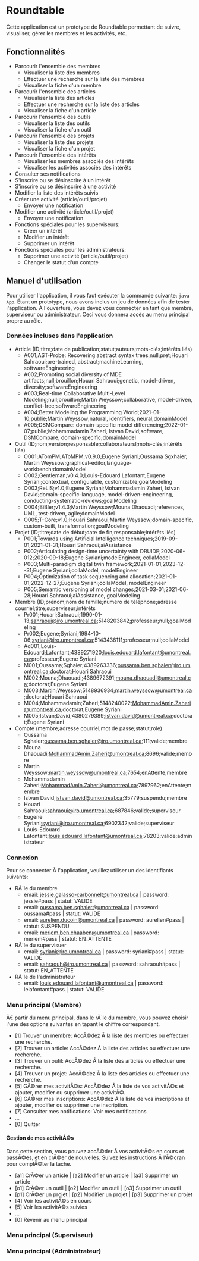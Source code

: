 # Roundtable

Cette application est un prototype de Roundtable permettant de suivre, visualiser, gérer les membres et les activités, etc.

## Fonctionnalités

- Parcourir l'ensemble des membres
  - Visualiser la liste des membres
  - Effectuer une recherche sur la liste des membres
  - Visualiser la fiche d'un membre
- Parcourir l'ensemble des articles
  - Visualiser la liste des articles
  - Effectuer une recherche sur la liste des articles
  - Visualiser la fiche d'un article
- Parcourir l'ensemble des outils
  - Visualiser la liste des outils
  - Visualiser la fiche d'un outil
- Parcourir l'ensemble des projets
  - Visualiser la liste des projets
  - Visualiser la fiche d'un projet
- Parcourir l'ensemble des intérêts
  - Visualiser les membres associés des intérêts
  - Visualiser les activités associés des intérêts
- Consulter ses notifications
- S'inscrire ou se désinscrire à un intérêt
- S'inscrire ou se désinscrire à une activité
- Modifier la liste des intérêts suivis
- Créer une activité (article/outil/projet)
  - Envoyer une notification
- Modifier une activité (article/outil/projet)
  - Envoyer une notification
- Fonctions spéciales pour les superviseurs:
  - Créer un intérêt
  - Modifier un intérêt
  - Supprimer un intérêt
- Fonctions spéciales pour les administrateurs:
  - Supprimer une activité (article/outil/projet)
  - Changer le statut d'un compte

## Manuel d'utilisation

Pour utiliser l'application, il vous faut exécuter la commande suivante: `java App`.
Étant un prototype, nous avons inclus un jeu de données afin de tester l'application.
À l'ouverture, vous devez vous connecter en tant que membre, superviseur ou administrateur. Ceci vous donnera accès au menu principal propre au rôle.

### Données incluses dans l'application

- Article (ID;titre;date de publication;statut;auteurs;mots-clés;intérêts liés)
  - A001;AST-Probe: Recovering abstract syntax trees;null;pret;Houari Sahraoui;pre-trained, abstract;machineLearning, softwareEngineering
  - A002;Promoting social diversity of MDE artifacts;null;brouillon;Houari Sahraoui;genetic, model-driven, diversity;softwareEngineering
  - A003;Real-time Collaborative Multi-Level Modeling;null;brouillon;Martin Weyssow;collaborative, model-driven, conflict-free;softwareEngineering
  - A004;Better Modeling the Programming World;2021-01-10;publie;Martin Weyssow;natural, identifiers, neural;domainModel
  - A005;DSMCompare: domain-specific model differencing;2022-01-07;publie;Mohammadamin Zaheri, Istvan David;software, DSMCompare, domain-specific;domainModel
- Outil (ID;nom;version;responsable;collaborateursl;mots-clés;intérêts liés)
  - O001;ATomPM;AToMPM;v0.9.0;Eugene Syriani;Oussama Sgxhaier, Martin Weyssow;graphical-editor,language-workbench;domainModel
  - O002;Gentleman;v0.4.0;Louis-Edouard Lafontant;Eugene Syriani;contextual, configurable, customizable;goalModeling
  - O003;ReLiS;v1.0;Eugene Syriani;Mohammadamin Zaheri, Istvan David;domain-specific-language, model-driven-engineering, conducting-systematic-reviews;goalModeling
  - O004;BiBler;v1.4.3;Martin Weyssow;Mouna Dhaouadi;references, UML, test-driven, agile;domainModel
  - O005;T-Core;v1.0;Houari Sahraoui;Martin Weyssow;domain-specific, custom-built, transformation;goalModeling
- Projet (ID;titre;date de début;date de fin;responsable;intérêts liés)
  - P001;Towards using Artificial Intelligence techniques;2019-09-01;2021-01-31;Houari Sahraoui;aiAssistance
  - P002;Articulating design-time uncertainty with DRUIDE;2020-06-012;2020-09-18;Eugene Syriani;modelEngineer, collaModel
  - P003;Multi-paradigm digital twin framework;2021-01-01;2023-12--31;Eugene Syriani;collaModel, modelEngineer
  - P004;Optimization of task sequencing and allocation;2021-01-01;2022-12-27;Eugene Syriani;collaModel, modelEngineer
  - P005;Semantic versioning of model changes;2021-03-01;2021-06-28;Houari Sahraoui;aiAssistance, goalModeling
- Membre (ID;prénom;nom de famille;numéro de téléphone;adresse courriel;titre;superviseur;intérêts
  - Pr001;Houari;Sahraoui;1990-01-13;sahraoui@iro.umontreal.ca;5148203842;professeur;null;goalModeling
  - Pr002;Eugene;Syriani;1994-10-06;syriani@iro.umontreal.ca;5143436111;professeur;null;collaModel
  - Ad001;Louis-Edouard;Lafontant;4389271920;louis.edouard.lafontant@umontreal.ca;professeur;Eugene Syriani
  - M001;Oussama;Sghaier;4389263336;oussama.ben.sghaier@iro.umontreal.ca;doctorat;Houari Sahraoui
  - M002;Mouna;Dhaouadi;4389672391;mouna.dhaouadi@umontreal.ca;doctorat;Eugene Syriani
  - M003;Martin;Weyssow;5148936934;martin.weyssow@umontreal.ca;doctorat;Houari Sahraoui
  - M004;Mohammadamin;Zaheri;5148240022;MohammadAmin.Zaheri@umontreal.ca;doctorat;Eugene Syriani
  - M005;Istvan;David;4380279389;istvan.david@umontreal.ca;doctorat;Eugene Syriani
- Compte (membre;adresse courriel;mot de passe;statut;role)
  - Oussama Sghaier;oussama.ben.sghaier@iro.umontreal.ca;111;valide;membre
  - Mouna Dhaouadi;MohammadAmin.Zaheri@umontreal.ca;8696;valide;membre
  - Martin Weyssow;martin.weyssow@umontreal.ca;7654;enAttente;membre
  - Mohammadamin Zaheri;MohammadAmin.Zaheri@umontreal.ca;7897962;enAttente;membre
  - Istvan David;istvan.david@umontreal.ca;35779;suspendu;membre
  - Houari Sahraoui;sahraoui@iro.umontreal.ca;687846;valide;superviseur
  - Eugene Syriani;syriani@iro.umontreal.ca;6902342;valide;superviseur
  - Louis-Edouard Lafontant;louis.edouard.lafontant@umontreal.ca;78203;valide;administrateur
### Connexion

Pour se connecter Ã  l'application, veuillez utiliser un des identifiants suivants:

- RÃ´le du membre
  - email: jessie.galasso-carbonnel@umontreal.ca | password: jessie#pass | statut: VALIDE
  - email: oussama.ben.sghaier@umontreal.ca | password: oussama#pass | statut: VALIDE
  - email: aurelien.ducoin@umontreal.ca | password: aurelien#pass | statut: SUSPENDU
  - email: meriem.ben.chaaben@umontreal.ca | password: meriem#pass | statut: EN_ATTENTE
- RÃ´le du supervisuer
  - email: syriani@iro.umontreal.ca | password: syriani#pass | statut: VALIDE
  - email: sahraouh@iro.umontreal.ca | password: sahraouh#pass | statut: EN_ATTENTE
- RÃ´le de l'administrateur
  - email: louis.edouard.lafontant@umontreal.ca | password: lelafontant#pass | statut: VALIDE

### Menu principal (Membre)

Ã€ partir du menu principal, dans le rÃ´le du membre, vous pouvez choisir l'une des options suivantes en tapant le chiffre correspondant.

- [1] Trouver un membre: AccÃ©dez Ã  la liste des membres ou effectuer une recherche.
- [2] Trouver un article: AccÃ©dez Ã  la liste des articles ou effectuer une recherche.
- [3] Trouver un outil: AccÃ©dez Ã  la liste des articles ou effectuer une recherche.
- [4] Trouver un projet: AccÃ©dez Ã  la liste des articles ou effectuer une recherche.
- [5] GÃ©rer mes activitÃ©s: AccÃ©dez Ã  la liste de vos activitÃ©s et ajouter, modifier ou supprimer une activitÃ©.
- [6] GÃ©rer mes inscriptions: AccÃ©dez Ã  la liste de vos inscriptions et ajouter, modifier ou supprimer une inscription.
- [7] Consulter mes notifications: Voir mes notifications
- ...
- [0] Quitter

#### Gestion de mes activitÃ©s

Dans cette section, vous pouvez accÃ©der Ã  vos activitÃ©s en cours et passÃ©es, et en crÃ©er de nouvelles.
Suivez les instructions Ã  l'Ã©cran pour complÃ©ter la tache.

- [a1] CrÃ©er un article | [a2] Modifier un article | [a3] Supprimer un article
- [o1] CrÃ©er un outil | [o2] Modifier un outil | [o3] Supprimer un outil
- [p1] CrÃ©er un projet | [p2] Modifier un projet | [p3] Supprimer un projet
- [4] Voir les activitÃ©s en cours
- [5] Voir les activitÃ©s suivies
- ...
- [0] Revenir au menu principal

### Menu principal (Superviseur)

### Menu principal (Administrateur)
